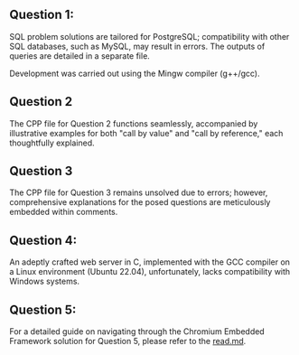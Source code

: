 <h2>Question 1:</h2>
<p>SQL problem solutions are tailored for PostgreSQL; compatibility with other SQL databases, such as MySQL, may result in errors. The outputs of queries are detailed in a separate file.</p>

<p>Development was carried out using the Mingw compiler (g++/gcc).</p>

<h2>Question 2</h2>
<p>The CPP file for Question 2 functions seamlessly, accompanied by illustrative examples for both "call by value" and "call by reference," each thoughtfully explained.</p>

<h2>Question 3</h2>
<p>The CPP file for Question 3 remains unsolved due to errors; however, comprehensive explanations for the posed questions are meticulously embedded within comments.</p>

<h2>Question 4:</h2>
<p>An adeptly crafted web server in C, implemented with the GCC compiler on a Linux environment (Ubuntu 22.04), unfortunately, lacks compatibility with Windows systems.</p>

<h2>Question 5:</h2>
<p>For a detailed guide on navigating through the Chromium Embedded Framework solution for Question 5, please refer to the <a href="https://github.com/imAdityaSharma/StdAux-assignment/blob/master/Q5%20Cef%20calci/read.md">read.md</a>.</p>
